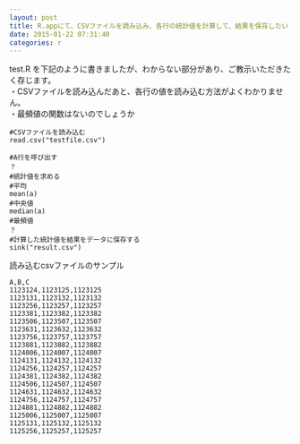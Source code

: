 ```yaml
---
layout: post
title: R.appにて、CSVファイルを読み込み、各行の統計値を計算して、結果を保存したい
date: 2015-01-22 07:31:40
categories: r
---
```

<p>test.R を下記のように書きましたが、わからない部分があり、ご教示いただきたく存じます。<br>
・CSVファイルを読み込んだあと、各行の値を読み込む方法がよくわかりません。<br>
・最頻値の関数はないのでしょうか</p>

```
#CSVファイルを読み込む
read.csv("testfile.csv")

#A行を呼び出す
？
#統計値を求める
#平均
mean(a)
#中央値
median(a)
#最頻値
？
#計算した統計値を結果をデータに保存する
sink("result.csv")
```

<p>読み込むcsvファイルのサンプル</p>

```
A,B,C
1123124,1123125,1123125
1123131,1123132,1123132
1123256,1123257,1123257
1123381,1123382,1123382
1123506,1123507,1123507
1123631,1123632,1123632
1123756,1123757,1123757
1123881,1123882,1123882
1124006,1124007,1124007
1124131,1124132,1124132
1124256,1124257,1124257
1124381,1124382,1124382
1124506,1124507,1124507
1124631,1124632,1124632
1124756,1124757,1124757
1124881,1124882,1124882
1125006,1125007,1125007
1125131,1125132,1125132
1125256,1125257,1125257
```
